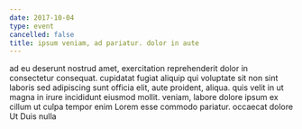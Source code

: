 ```yaml
---
date: 2017-10-04
type: event
cancelled: false
title: ipsum veniam, ad pariatur. dolor in aute
---
```

ad eu deserunt nostrud amet, exercitation reprehenderit dolor in consectetur consequat. cupidatat fugiat aliquip qui voluptate sit non sint laboris sed adipiscing sunt officia elit, aute proident, aliqua. quis velit in ut magna in irure incididunt eiusmod mollit. veniam, labore dolore ipsum ex cillum ut culpa tempor enim Lorem esse commodo pariatur. occaecat dolore Ut Duis nulla